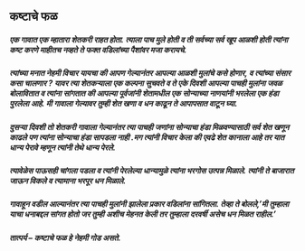 ## कष्टाचे फळ 

##### एक गावात एक म्हातारा शेतकरी राहत होता. त्याला पाच मुले होती व ती सर्वच्या सर्व खूप आळशी होती त्यांना  कष्ट करणे माहीतच नव्हते ते फक्त वडिलांच्या पैशांवर  मजा करायचे.

##### त्यांच्या मनात नेहमी विचार यायचा की आपण गेल्यानंतर आपल्या आळशी मुलांचे कसे होणार, व त्यांच्या संसार कसा चालणार ? यावर त्या शेतकऱ्याला एक कल्पना सुचवते व ते एके दिवशी आपल्या पाचही मुलांना  जवळ बोलावितात व त्यांना सांगतात की आपल्या पूर्वजांनी शेतामधील एक सोन्याच्या नाणयांनी भरलेला एक हंडा पुरलेला आहे. मी गावाला गेल्यावर तुम्ही शेत खणा  व धन काढून ते आपापसात वाटून घ्या.

##### दुसऱ्या दिवशी तो शेतकरी गावाला गेल्यानंतर त्या पाचही जणांना सोन्याचा हंडा मिळवण्यासाठी सर्व शेत खणून काढले पण त्यांना सोन्याचा हंडा सापडला नाही .मग त्यांनी विचार केला की एवढे शेत कानाला आहे तर यात धान्य पेरावे म्हणून त्यांनी तेथे धान्य पेरले.

##### त्यावेळेस पाऊसही चांगला पडला व त्यांनी पेरलेल्या धान्यामुळे त्यांना भरगोस उत्पन्न मिळाले. त्यांनी ते बाजारात  जाऊन विकले व त्यामाना भरपूर धन मिळाले. 

##### गावाहून वडील आल्यानंतर त्या पाचही मुलांनी झालेला प्रकार वडिलांना सांगितला. तेव्हा ते बोलले,’मी तुम्हाला याचा धनाबद्दल सांगत होतो जर तुम्ही अशीच मेहनत केली तर तुम्हाला दरवर्षी असेच धन मिळत राहील.’

***तात्पर्य – कष्टाचे फळ हे नेहमी गोड असते.***